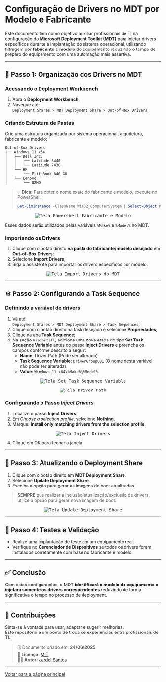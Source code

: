 # Configuração de Drivers no MDT por Modelo e Fabricante

Este documento tem como objetivo auxiliar profissionais de TI na configuração do **Microsoft Deployment Toolkit (MDT)** para injetar drivers específicos durante a implantação do sistema operacional, utilizando filtragem por **fabricante** e **modelo** do equipamento reduzindo o tempo de preparo do equipamento com uma automação mais assertiva.

---

## 📁 Passo 1: Organização dos Drivers no MDT

### Acessando o Deployment Workbench

1. Abra o **Deployment Workbench**.
2. Navegue até:  
   `Deployment Shares > MDT Deployment Share > Out-of-Box Drivers`

### Criando Estrutura de Pastas

Crie uma estrutura organizada por sistema operacional, arquitetura, fabricante e modelo:

```
Out-of-Box Drivers
├── Windows 11 x64
│   ├── Dell Inc.
│   │   ├── Latitude 5440
│   │   └── Latitude 7430
│   └── HP
│       └── EliteBook 840 G8
│   └── Lenovo
│       └── 82MD

````

> 💡 **Dica**: Para obter o nome exato do fabricante e modelo, execute no PowerShell:
>
> ```powershell
> Get-CimInstance -ClassName Win32_ComputerSystem | Select-Object Manufacturer, Model
> ```
<p align="center">  
  <kbd><img src="../imagens/DRIVER-POR-MODELO.png" alt="Tela Powershell Fabricante e Modelo"></kbd>  
</p>

Esses dados serão utilizados pelas variáveis `%Make%` e `%Model%` no MDT.

### Importando os Drivers

1. Clique com o botão direito **na pasta do fabricante/modelo desejado** em **Out-of-Box Drivers**;
2. Selecione **Import Drivers**;
3. Siga o assistente para importar os drivers específicos por modelo.
<p align="center">  
  <kbd><img src="../imagens/DRIVER-POR-MODELO-01.png" alt="Tela Import Drivers do MDT"></kbd>  
</p>

---

## ⚙️ Passo 2: Configurando a Task Sequence

### Definindo a variável de drivers

1. Vá até:  
   `Deployment Shares > MDT Deployment Share > Task Sequences`;
2. Clique com o botão direito na task desejada e selecione **Propriedades**;
3. Clique na aba **Task Sequence**;
4. Na seção `Preinstall`, adicione uma nova etapa do tipo **Set Task Sequence Variable** antes do passo **Inject Drivers** e preencha os campos conforme descrito a seguir:
   - **Name**: Driver Path (Pode ser alterado)  
   - **Task Sequence Variable**: `DriverGroup001`  (O nome desta variável não pode ser alterada)
   - **Value**: `Windows 11 x64\%Make%\%Model%`
<p align="center">  
  <kbd><img src="../imagens/DRIVER-POR-MODELO-02.png" alt="Tela Set Task Sequence Variable"></kbd>  
</p>
<p align="center">  
  <kbd><img src="../imagens/DRIVER-POR-MODELO-03.png" alt="Tela Driver Path"></kbd>  
</p>

### Configurando o Passo *Inject Drivers*

1. Localize o passo **Inject Drivers**.
2. Em *Choose a selection profile*, selecione **Nothing**.
3. Marque: **Install only matching drivers from the selection profile**.
<p align="center">  
  <kbd><img src="../imagens/DRIVER-POR-MODELO-04.png" alt="Tela Inject Drivers"></kbd>  
</p>

4. Clique em OK para fechar a janela.
---

## 🔄 Passo 3: Atualizando o Deployment Share

1. Clique com o botão direito em **MDT Deployment Share**.
2. Selecione **Update Deployment Share**.
3. Escolha a opção para gerar as imagens de boot atualizadas.
  > **SEMPRE** que realizar a inclusão/atualização/exclusão de drivers, utilize a opção para gerar nova imagem de boot:
<p align="center">  
  <kbd><img src="../imagens/DRIVER-POR-MODELO-05.png" alt="Tela Update Deployment Share"></kbd>  
</p>

---

## 🧪 Passo 4: Testes e Validação

- Realize uma implantação de teste em um equipamento real.
- Verifique no **Gerenciador de Dispositivos** se todos os drivers foram instalados corretamente com base no fabricante e modelo.

---

## ✅ Conclusão

Com estas configurações, o MDT **identificará o modelo do equipamento e injetará somente os drivers correspondentes** reduzindo de forma significativa o tempo no processo de deployment.

---

## 🤝 Contribuições

Sinta-se à vontade para usar, adaptar e sugerir melhorias.  
Este repositório é um ponto de troca de experiências entre profissionais de TI.

> 🗓 Documento criado em: **24/06/2025**  
> 💼 **Licença:** [MIT](../../LICENSE)  
> 🙋‍♂️ **Autor:** [Jardel Santos](https://www.linkedin.com/in/jardel-santos-2012)

---

[Voltar para a página principal](../../README.md)

